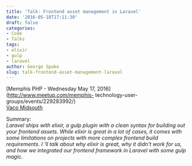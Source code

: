 ```yaml
---
title: 'Talk: Frontend asset management in Laravel'
date: '2016-05-18T17:11:30'
draft: false
categories:
- Code
- Talks
tags:
- elixir
- gulp
- laravel
author: George Spake
slug: talk-frontend-asset-management-laravel
---
```


[Memphis PHP - Wednesday May 17, 2016](http://www.meetup.com/memphis-
technology-user-groups/events/229283992/)  
[Vaco
Midsouth](https://www.google.com/maps?f=q&hl=en&q=6000+Poplar+Ave+Ste+216,+Memphis,+TN,+US)

Summary:  
_Laravel ships with elixir, a gulp plugin with a clean syntax for building out
your frontend assets. While elixir is great in a lot of cases, it comes with
some limitations on projects with more complex frontend build requirements. I
'll talk about why elixir is great, why it didn't work for us, and how we
integrated our frontend framework in Laravel with some gulp magic._
